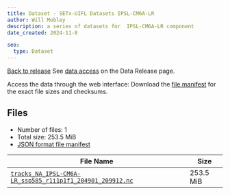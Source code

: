 ```yaml
---
title: Dataset - SETx-UIFL Datasets IPSL-CM6A-LR
author: Will Mobley
description: a series of datasets for  IPSL-CM6A-LR component
date_created: 2024-11-8

seo:
  type: Dataset
---
```


[Back to release](./index.html#datasets)
See [data access](./index.html#data-access) on the Data Release page.

Access the data through the  web interface: 
Download the [file manifest](https://web.corral.tacc.utexas.edu//datasets//IPSL-CM6A-LR/manifest.json) for the exact file sizes and checksums.

## Files

- Number of files: 1
- Total size: 253.5 MiB
- [JSON format file manifest](https://web.corral.tacc.utexas.edu//datasets//IPSL-CM6A-LR/manifest.json)

|                                                                                                           File Name                                                                                                            |   Size    |
| ------------------------------------------------------------------------------------------------------------------------------------------------------------------------------------------------------------------------------ | --------- |
| [`tracks_NA_IPSL-CM6A-LR_ssp585_r1i1p1f1_204901_209912.nc`](https://web.corral.tacc.utexas.edu/setxuifl/tropical_cyclones/downscaled_cmip6_tracks/ssp585/IPSL-CM6A-LR/tracks_NA_IPSL-CM6A-LR_ssp585_r1i1p1f1_204901_209912.nc) | 253.5 MiB |
